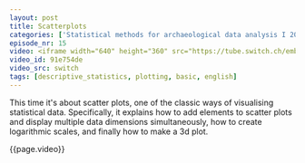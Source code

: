 ```yaml
---
layout: post
title: Scatterplots
categories: ['Statistical methods for archaeological data analysis I 2019']
episode_nr: 15
video: <iframe width="640" height="360" src="https://tube.switch.ch/embed/91e754de" frameborder="0" webkitallowfullscreen mozallowfullscreen allowfullscreen></iframe>
video_id: 91e754de
video_src: switch
tags: [descriptive_statistics, plotting, basic, english]
---
```


This time it's about scatter plots, one of the classic ways of visualising statistical data. Specifically, it explains how to add elements to scatter plots and display multiple data dimensions simultaneously, how to create logarithmic scales, and finally how to make a 3d plot.
<!--more-->
{{page.video}}
